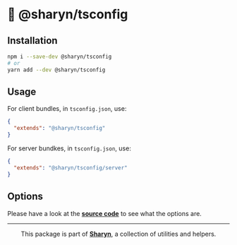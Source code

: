 # 🌹 @sharyn/tsconfig

## Installation

```sh
npm i --save-dev @sharyn/tsconfig
# or
yarn add --dev @sharyn/tsconfig
```

## Usage

For client bundles, in `tsconfig.json`, use:

```json
{
  "extends": "@sharyn/tsconfig"
}
```

For server bundkes, in `tsconfig.json`, use:

```json
{
  "extends": "@sharyn/tsconfig/server"
}
```

## Options

Please have a look at the [**source code**](https://github.com/sharynjs/sharyn/blob/master/packages/tsconfig) to see what the options are.

<hr />

<p align="center">
  This package is part of <a href="https://github.com/sharynjs/sharyn"><b>Sharyn</b></a>, a collection of utilities and helpers.
</p>
